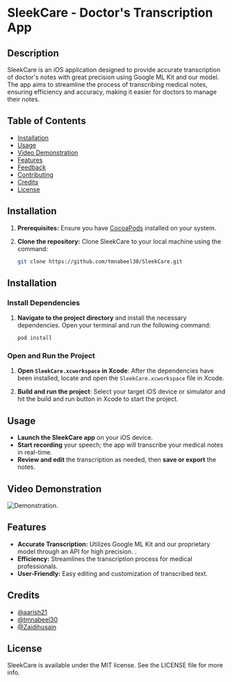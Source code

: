 # SleekCare - Doctor's Transcription App

## Description

SleekCare is an iOS application designed to provide accurate transcription of doctor's notes with great precision using Google ML Kit and our model. The app aims to streamline the process of transcribing medical notes, ensuring efficiency and accuracy, making it easier for doctors to manage their notes.

## Table of Contents

- [Installation](#installation)
- [Usage](#usage)
- [Video Demonstration](#video-demonstration)
- [Features](#features)
- [Feedback](#feedback)
- [Contributing](#contributing)
- [Credits](#credits)
- [License](#license)

## Installation

1. **Prerequisites:** Ensure you have [CocoaPods](https://cocoapods.org/) installed on your system.
2. **Clone the repository:** Clone SleekCare to your local machine using the command:

   ```bash
   git clone https://github.com/tmnabeel30/SleekCare.git
## Installation

### Install Dependencies

1. **Navigate to the project directory** and install the necessary dependencies. Open your terminal and run the following command:

    ```bash
    pod install
    ```

### Open and Run the Project

1. **Open `SleekCare.xcworkspace` in Xcode**: After the dependencies have been installed, locate and open the `SleekCare.xcworkspace` file in Xcode.

2. **Build and run the project**: Select your target iOS device or simulator and hit the build and run button in Xcode to start the project.

## Usage

- **Launch the SleekCare app** on your iOS device.
- **Start recording** your speech; the app will transcribe your medical notes in real-time.
- **Review and edit** the transcription as needed, then **save or export** the notes.

## Video Demonstration

 ![Demonstration](/Working.gif).


## Features

- **Accurate Transcription:** Utilizes Google ML Kit and our proprietary model through an API for high precision. .
- **Efficiency:** Streamlines the transcription process for medical professionals.
- **User-Friendly:** Easy editing and customization of transcribed text.


## Credits

- [@aarish21](https://github.com/aarish21)
- [@tmnabeel30](https://github.com/tmnabeel30)
- [@Zaidihusain](https://github.com/zaidihusain)

## License

SleekCare is available under the MIT license. See the LICENSE file for more info.
